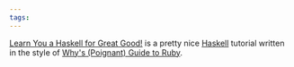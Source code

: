 ```yaml
---
tags: 
---
```


[Learn You a Haskell for Great Good!](http://learnyouahaskell.com/) is a pretty nice [Haskell](/wiki/Haskell) tutorial written in the style of [Why's (Poignant) Guide to Ruby](http://poignantguide.net/).
